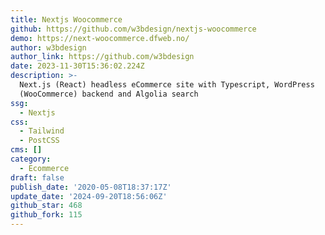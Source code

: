 ```yaml
---
title: Nextjs Woocommerce
github: https://github.com/w3bdesign/nextjs-woocommerce
demo: https://next-woocommerce.dfweb.no/
author: w3bdesign
author_link: https://github.com/w3bdesign
date: 2023-11-30T15:36:02.224Z
description: >-
  Next.js (React) headless eCommerce site with Typescript, WordPress
  (WooCommerce) backend and Algolia search
ssg:
  - Nextjs
css:
  - Tailwind
  - PostCSS
cms: []
category:
  - Ecommerce
draft: false
publish_date: '2020-05-08T18:37:17Z'
update_date: '2024-09-20T18:56:06Z'
github_star: 468
github_fork: 115
---
```

